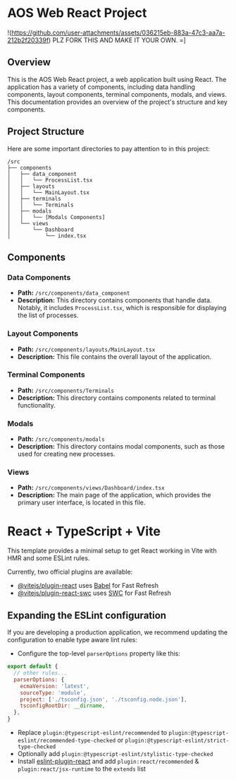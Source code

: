 # AOS Web React Project

!(https://github.com/user-attachments/assets/036215eb-883a-47c3-aa7a-212b2f20339f)
PLZ FORK THIS AND MAKE IT YOUR OWN. =]

## Overview
This is the AOS Web React project, a web application built using React. The application has a variety of components, including data handling components, layout components, terminal components, modals, and views. This documentation provides an overview of the project's structure and key components.

## Project Structure
Here are some important directories to pay attention to in this project:

```
/src
├── components
│   ├── data_component
│   │   └── ProcessList.tsx
│   ├── layouts
│   │   └── MainLayout.tsx
│   ├── terminals
│   │   └── Terminals
│   ├── modals
│   │   └── [Modals Components]
│   └── views
│       └── Dashboard
│           └── index.tsx
```

## Components

### Data Components
- **Path:** `/src/components/data_component`
- **Description:** This directory contains components that handle data. Notably, it includes `ProcessList.tsx`, which is responsible for displaying the list of processes.

### Layout Components
- **Path:** `/src/components/layouts/MainLayout.tsx`
- **Description:** This file contains the overall layout of the application.

### Terminal Components
- **Path:** `/src/components/Terminals`
- **Description:** This directory contains components related to terminal functionality.

### Modals
- **Path:** `/src/components/modals`
- **Description:** This directory contains modal components, such as those used for creating new processes.

### Views
- **Path:** `/src/components/views/Dashboard/index.tsx`
- **Description:** The main page of the application, which provides the primary user interface, is located in this file.

# React + TypeScript + Vite

This template provides a minimal setup to get React working in Vite with HMR and some ESLint rules.

Currently, two official plugins are available:

- [@vitejs/plugin-react](https://github.com/vitejs/vite-plugin-react/blob/main/packages/plugin-react/README.md) uses [Babel](https://babeljs.io/) for Fast Refresh
- [@vitejs/plugin-react-swc](https://github.com/vitejs/vite-plugin-react-swc) uses [SWC](https://swc.rs/) for Fast Refresh

## Expanding the ESLint configuration

If you are developing a production application, we recommend updating the configuration to enable type aware lint rules:

- Configure the top-level `parserOptions` property like this:

```js
export default {
  // other rules...
  parserOptions: {
    ecmaVersion: 'latest',
    sourceType: 'module',
    project: ['./tsconfig.json', './tsconfig.node.json'],
    tsconfigRootDir: __dirname,
  },
}
```

- Replace `plugin:@typescript-eslint/recommended` to `plugin:@typescript-eslint/recommended-type-checked` or `plugin:@typescript-eslint/strict-type-checked`
- Optionally add `plugin:@typescript-eslint/stylistic-type-checked`
- Install [eslint-plugin-react](https://github.com/jsx-eslint/eslint-plugin-react) and add `plugin:react/recommended` & `plugin:react/jsx-runtime` to the `extends` list
